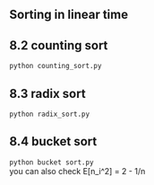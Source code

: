 ## Sorting in linear time

## 8.2 counting sort
`python counting_sort.py`

## 8.3 radix sort
`python radix_sort.py`

## 8.4 bucket sort
`python bucket sort.py`  
you can also check E[n_i^2] = 2 - 1/n